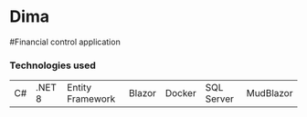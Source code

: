 # Dima 

#Financial control application
### Technologies used

<table>
  <tr>
    <td>C#</td>
    <td>.NET 8</td>
    <td>Entity Framework</td>
    <td>Blazor</td>
    <td>Docker</td>
    <td>SQL Server</td>
    <td>MudBlazor</td>
  </tr>
</table>
